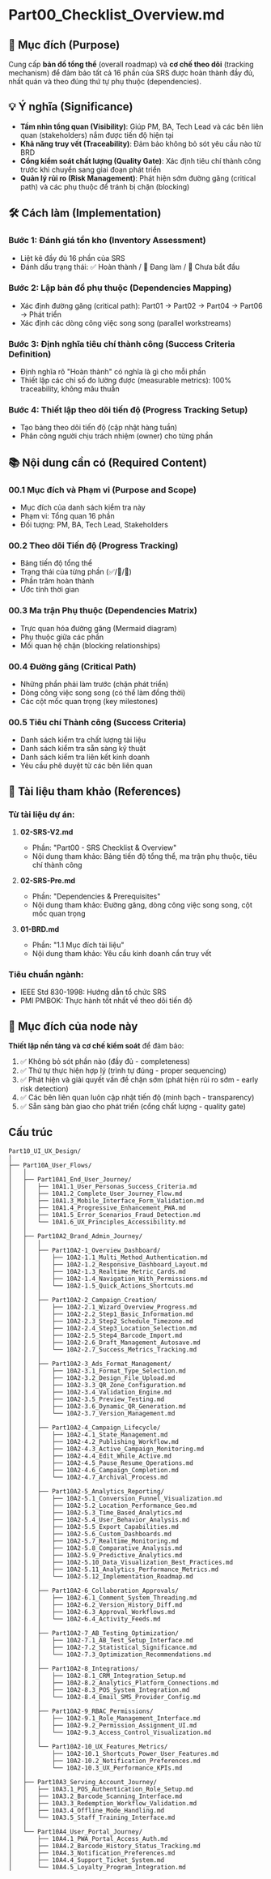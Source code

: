 # Part00_Checklist_Overview.md

## 🎯 Mục đích (Purpose)

Cung cấp **bản đồ tổng thể** (overall roadmap) và **cơ chế theo dõi** (tracking mechanism) để đảm bảo tất cả 16 phần của SRS được hoàn thành đầy đủ, nhất quán và theo đúng thứ tự phụ thuộc (dependencies).

## 💡 Ý nghĩa (Significance)

- **Tầm nhìn tổng quan (Visibility)**: Giúp PM, BA, Tech Lead và các bên liên quan (stakeholders) nắm được tiến độ hiện tại
- **Khả năng truy vết (Traceability)**: Đảm bảo không bỏ sót yêu cầu nào từ BRD
- **Cổng kiểm soát chất lượng (Quality Gate)**: Xác định tiêu chí thành công trước khi chuyển sang giai đoạn phát triển
- **Quản lý rủi ro (Risk Management)**: Phát hiện sớm đường găng (critical path) và các phụ thuộc để tránh bị chặn (blocking)

## 🛠️ Cách làm (Implementation)

### Bước 1: Đánh giá tồn kho (Inventory Assessment)
- Liệt kê đầy đủ 16 phần của SRS
- Đánh dấu trạng thái: ✅ Hoàn thành / 📝 Đang làm / 📄 Chưa bắt đầu

### Bước 2: Lập bản đồ phụ thuộc (Dependencies Mapping)
- Xác định đường găng (critical path): Part01 → Part02 → Part04 → Part06 → Phát triển
- Xác định các dòng công việc song song (parallel workstreams)

### Bước 3: Định nghĩa tiêu chí thành công (Success Criteria Definition)
- Định nghĩa rõ "Hoàn thành" có nghĩa là gì cho mỗi phần
- Thiết lập các chỉ số đo lường được (measurable metrics): 100% traceability, không mâu thuẫn

### Bước 4: Thiết lập theo dõi tiến độ (Progress Tracking Setup)
- Tạo bảng theo dõi tiến độ (cập nhật hàng tuần)
- Phân công người chịu trách nhiệm (owner) cho từng phần

## 📚 Nội dung cần có (Required Content)

### 00.1 Mục đích và Phạm vi (Purpose and Scope)
- Mục đích của danh sách kiểm tra này
- Phạm vi: Tổng quan 16 phần
- Đối tượng: PM, BA, Tech Lead, Stakeholders

### 00.2 Theo dõi Tiến độ (Progress Tracking)
- Bảng tiến độ tổng thể
- Trạng thái của từng phần (✅/📝/📄)
- Phần trăm hoàn thành
- Ước tính thời gian

### 00.3 Ma trận Phụ thuộc (Dependencies Matrix)
- Trực quan hóa đường găng (Mermaid diagram)
- Phụ thuộc giữa các phần
- Mối quan hệ chặn (blocking relationships)

### 00.4 Đường găng (Critical Path)
- Những phần phải làm trước (chặn phát triển)
- Dòng công việc song song (có thể làm đồng thời)
- Các cột mốc quan trọng (key milestones)

### 00.5 Tiêu chí Thành công (Success Criteria)
- Danh sách kiểm tra chất lượng tài liệu
- Danh sách kiểm tra sẵn sàng kỹ thuật
- Danh sách kiểm tra liên kết kinh doanh
- Yêu cầu phê duyệt từ các bên liên quan

## 📖 Tài liệu tham khảo (References)

### Từ tài liệu dự án:
1. **02-SRS-V2.md**
   - Phần: "Part00 - SRS Checklist & Overview"
   - Nội dung tham khảo: Bảng tiến độ tổng thể, ma trận phụ thuộc, tiêu chí thành công
   
2. **02-SRS-Pre.md**
   - Phần: "Dependencies & Prerequisites"
   - Nội dung tham khảo: Đường găng, dòng công việc song song, cột mốc quan trọng

3. **01-BRD.md**
   - Phần: "1.1 Mục đích tài liệu"
   - Nội dung tham khảo: Yêu cầu kinh doanh cần truy vết

### Tiêu chuẩn ngành:
- IEEE Std 830-1998: Hướng dẫn tổ chức SRS
- PMI PMBOK: Thực hành tốt nhất về theo dõi tiến độ

## 🎯 Mục đích của node này

**Thiết lập nền tảng và cơ chế kiểm soát** để đảm bảo:
1. ✅ Không bỏ sót phần nào (đầy đủ - completeness)
2. ✅ Thứ tự thực hiện hợp lý (trình tự đúng - proper sequencing)
3. ✅ Phát hiện và giải quyết vấn đề chặn sớm (phát hiện rủi ro sớm - early risk detection)
4. ✅ Các bên liên quan luôn cập nhật tiến độ (minh bạch - transparency)
5. ✅ Sẵn sàng bàn giao cho phát triển (cổng chất lượng - quality gate)

## Cấu trúc
```
Part10_UI_UX_Design/
│
├── Part10A_User_Flows/
│   │
│   ├── Part10A1_End_User_Journey/
│   │   ├── 10A1.1_User_Personas_Success_Criteria.md
│   │   ├── 10A1.2_Complete_User_Journey_Flow.md
│   │   ├── 10A1.3_Mobile_Interface_Form_Validation.md
│   │   ├── 10A1.4_Progressive_Enhancement_PWA.md
│   │   ├── 10A1.5_Error_Scenarios_Fraud_Detection.md
│   │   └── 10A1.6_UX_Principles_Accessibility.md
│   │
│   ├── Part10A2_Brand_Admin_Journey/
│   │   │
│   │   ├── Part10A2-1_Overview_Dashboard/
│   │   │   ├── 10A2-1.1_Multi_Method_Authentication.md
│   │   │   ├── 10A2-1.2_Responsive_Dashboard_Layout.md
│   │   │   ├── 10A2-1.3_Realtime_Metric_Cards.md
│   │   │   ├── 10A2-1.4_Navigation_With_Permissions.md
│   │   │   └── 10A2-1.5_Quick_Actions_Shortcuts.md
│   │   │
│   │   ├── Part10A2-2_Campaign_Creation/
│   │   │   ├── 10A2-2.1_Wizard_Overview_Progress.md
│   │   │   ├── 10A2-2.2_Step1_Basic_Information.md
│   │   │   ├── 10A2-2.3_Step2_Schedule_Timezone.md
│   │   │   ├── 10A2-2.4_Step3_Location_Selection.md
│   │   │   ├── 10A2-2.5_Step4_Barcode_Import.md
│   │   │   ├── 10A2-2.6_Draft_Management_Autosave.md
│   │   │   └── 10A2-2.7_Success_Metrics_Tracking.md
│   │   │
│   │   ├── Part10A2-3_Ads_Format_Management/
│   │   │   ├── 10A2-3.1_Format_Type_Selection.md
│   │   │   ├── 10A2-3.2_Design_File_Upload.md
│   │   │   ├── 10A2-3.3_QR_Zone_Configuration.md
│   │   │   ├── 10A2-3.4_Validation_Engine.md
│   │   │   ├── 10A2-3.5_Preview_Testing.md
│   │   │   ├── 10A2-3.6_Dynamic_QR_Generation.md
│   │   │   └── 10A2-3.7_Version_Management.md
│   │   │
│   │   ├── Part10A2-4_Campaign_Lifecycle/
│   │   │   ├── 10A2-4.1_State_Management.md
│   │   │   ├── 10A2-4.2_Publishing_Workflow.md
│   │   │   ├── 10A2-4.3_Active_Campaign_Monitoring.md
│   │   │   ├── 10A2-4.4_Edit_While_Active.md
│   │   │   ├── 10A2-4.5_Pause_Resume_Operations.md
│   │   │   ├── 10A2-4.6_Campaign_Completion.md
│   │   │   └── 10A2-4.7_Archival_Process.md
│   │   │
│   │   ├── Part10A2-5_Analytics_Reporting/
│   │   │   ├── 10A2-5.1_Conversion_Funnel_Visualization.md
│   │   │   ├── 10A2-5.2_Location_Performance_Geo.md
│   │   │   ├── 10A2-5.3_Time_Based_Analytics.md
│   │   │   ├── 10A2-5.4_User_Behavior_Analysis.md
│   │   │   ├── 10A2-5.5_Export_Capabilities.md
│   │   │   ├── 10A2-5.6_Custom_Dashboards.md
│   │   │   ├── 10A2-5.7_Realtime_Monitoring.md
│   │   │   ├── 10A2-5.8_Comparative_Analysis.md
│   │   │   ├── 10A2-5.9_Predictive_Analytics.md
│   │   │   ├── 10A2-5.10_Data_Visualization_Best_Practices.md
│   │   │   ├── 10A2-5.11_Analytics_Performance_Metrics.md
│   │   │   └── 10A2-5.12_Implementation_Roadmap.md
│   │   │
│   │   ├── Part10A2-6_Collaboration_Approvals/
│   │   │   ├── 10A2-6.1_Comment_System_Threading.md
│   │   │   ├── 10A2-6.2_Version_History_Diff.md
│   │   │   ├── 10A2-6.3_Approval_Workflows.md
│   │   │   └── 10A2-6.4_Activity_Feeds.md
│   │   │
│   │   ├── Part10A2-7_AB_Testing_Optimization/
│   │   │   ├── 10A2-7.1_AB_Test_Setup_Interface.md
│   │   │   ├── 10A2-7.2_Statistical_Significance.md
│   │   │   └── 10A2-7.3_Optimization_Recommendations.md
│   │   │
│   │   ├── Part10A2-8_Integrations/
│   │   │   ├── 10A2-8.1_CRM_Integration_Setup.md
│   │   │   ├── 10A2-8.2_Analytics_Platform_Connections.md
│   │   │   ├── 10A2-8.3_POS_System_Integration.md
│   │   │   └── 10A2-8.4_Email_SMS_Provider_Config.md
│   │   │
│   │   ├── Part10A2-9_RBAC_Permissions/
│   │   │   ├── 10A2-9.1_Role_Management_Interface.md
│   │   │   ├── 10A2-9.2_Permission_Assignment_UI.md
│   │   │   └── 10A2-9.3_Access_Control_Visualization.md
│   │   │
│   │   └── Part10A2-10_UX_Features_Metrics/
│   │       ├── 10A2-10.1_Shortcuts_Power_User_Features.md
│   │       ├── 10A2-10.2_Notification_Preferences.md
│   │       └── 10A2-10.3_UX_Performance_KPIs.md
│   │
│   ├── Part10A3_Serving_Account_Journey/
│   │   ├── 10A3.1_POS_Authentication_Role_Setup.md
│   │   ├── 10A3.2_Barcode_Scanning_Interface.md
│   │   ├── 10A3.3_Redemption_Workflow_Validation.md
│   │   ├── 10A3.4_Offline_Mode_Handling.md
│   │   └── 10A3.5_Staff_Training_Interface.md
│   │
│   └── Part10A4_User_Portal_Journey/
│       ├── 10A4.1_PWA_Portal_Access_Auth.md
│       ├── 10A4.2_Barcode_History_Status_Tracking.md
│       ├── 10A4.3_Notification_Preferences.md
│       ├── 10A4.4_Support_Ticket_System.md
│       └── 10A4.5_Loyalty_Program_Integration.md
```
